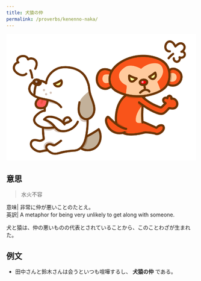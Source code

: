 ```yaml
---
title: 犬猿の仲
permalink: /proverbs/kenenno-naka/
---
```


![](/assets/images/proverbs/kenenno-naka.png)

## 意思

> 水火不容

意味| 非常に仲が悪いことのたとえ。  
英訳| A metaphor for being very unlikely to get along with someone.  
  
犬と猿は、仲の悪いものの代表とされていることから、このことわざが生まれた。

## 例文

- 田中さんと鈴木さんは会うといつも喧嘩するし、 **犬猿の仲** である。
